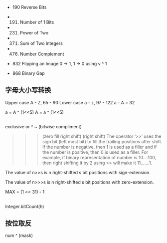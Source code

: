 - 190	Reverse Bits
- 191. Number of 1 Bits
- 231. Power of Two
- 371. Sum of Two Integers
- 476. Number Complement
    
- 832	 Flipping an Image
    0 -> 1, 1 -> 0 using  v ^ 1

- 868	 Binary Gap



















## 字母大小写转换
Upper case A - Z, 65 - 90
Lower case a - z, 97 - 122
a - A = 32

a = A ^ (1<<5)
A = a ^ (1<<5)


##
exclusive or  ^
~ (bitwise compliment)
>>> (zero fill right shift)
>> (right shift)
The operator ‘>>’ uses the sign bit (left most bit) to fill the trailing positions after shift. 
If the number is negative, then 1 is used as a filler and if the number is positive, 
then 0 is used as a filler. 
For example, if binary representation of number is 10….100, then right shifting it by 2 using >> will 
make it 11…….1.

The value of n>>s is n right-shifted s bit positions with sign-extension.

The value of n>>>s is n right-shifted s bit positions with zero-extension.

MAX = (1 << 31) - 1


##
Integer.bitCount(h)

## 按位取反
num ^ (mask)
